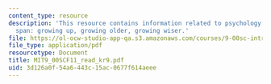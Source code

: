 ```yaml
---
content_type: resource
description: 'This resource contains information related to psychology over the life
  span: growing up, growing older, growing wiser.'
file: https://ol-ocw-studio-app-qa.s3.amazonaws.com/courses/9-00sc-introduction-to-psychology-fall-2011/3d126a0f54a6443c15ac0677f614aeee_MIT9_00SCF11_read_kr9.pdf
file_type: application/pdf
resourcetype: Document
title: MIT9_00SCF11_read_kr9.pdf
uid: 3d126a0f-54a6-443c-15ac-0677f614aeee
---
```

